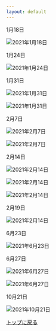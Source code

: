 ```yaml
---
layout: default
---
```


1月18日

![2021年1月18日](./assets/images/210117_00001.png)

1月24日

![2021年1月24日](./assets/images/210124_00002.png)

1月31日

![2021年1月31日](./assets/images/210131_00001.png)

![2021年1月31日](./assets/images/210131_00002.png)

2月7日

![2021年2月7日](./assets/images/210207_00001.png)

![2021年2月7日](./assets/images/210207_00002.png)

2月14日

![2021年2月14日](./assets/images/210214_00001.png)

![2021年2月14日](./assets/images/210214_00002.png)

![2021年2月14日](./assets/images/210214_00003.png)

2月19日

![2021年2月14日](./assets/images/210219_00001.png)

6月23日

![2021年6月23日](./assets/images/210623_00002.png)

6月27日

![2021年6月27日](./assets/images/210121_00016.png)

![2021年6月27日](./assets/images/210121_00017.png)

10月21日

![2021年10月21日](./assets/images/211020_00017.png)

[トップに戻る](./)
